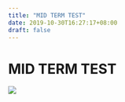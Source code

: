 ```yaml
---
title: "MID TERM TEST"
date: 2019-10-30T16:27:17+08:00
draft: false
---
```


# MID TERM TEST
![](http://cdn.nemoworks.info/ycao.cc/images/MID-TERM-TEST.jpg)